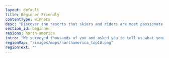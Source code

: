 ```yaml
---
layout: default
title: Beginner Friendly
contentType: winners
desc: "Discover the resorts that skiers and riders are most passionate about in North America."
section_id: beginner
resions: north-america
intro: "We surveyed thousands of you and asked you to tell us what your favorite ski areas do best. We blended that feedback with things like resort size, cost and crowds to bring you the Best In Snow Awards. Whether you are looking for something family friendly or something off the beaten path, we used your feedback and our data to help you find your next favorite ski area."
regionMap: "/images/maps/northamerica_top10.png"
regionText: ""
---
```

